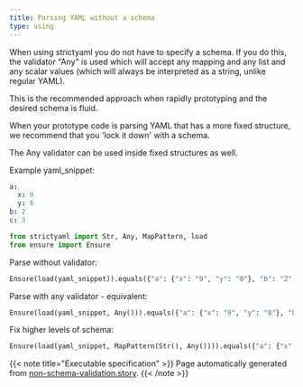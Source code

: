 ```yaml
---
title: Parsing YAML without a schema
type: using
---
```



When using strictyaml you do not have to specify a schema. If
you do this, the validator "Any" is used which will accept any
mapping and any list and any scalar values (which will always be
interpreted as a string, unlike regular YAML).

This is the recommended approach when rapidly prototyping and the
desired schema is fluid.

When your prototype code is parsing YAML that has a more fixed
structure, we recommend that you 'lock it down' with a schema.

The Any validator can be used inside fixed structures as well.


Example yaml_snippet:

```yaml
a:
  x: 9
  y: 8
b: 2
c: 3

```


```python
from strictyaml import Str, Any, MapPattern, load
from ensure import Ensure

```



Parse without validator:


```python
Ensure(load(yaml_snippet)).equals({"a": {"x": "9", "y": "8"}, "b": "2", "c": "3"})

```




Parse with any validator - equivalent:


```python
Ensure(load(yaml_snippet, Any())).equals({"a": {"x": "9", "y": "8"}, "b": "2", "c": "3"})

```




Fix higher levels of schema:


```python
Ensure(load(yaml_snippet, MapPattern(Str(), Any()))).equals({"a": {"x": "9", "y": "8"}, "b": "2", "c": "3"})

```






{{< note title="Executable specification" >}}
Page automatically generated from <a href="https://github.com/crdoconnor/strictyaml/blob/master/hitch/story/non-schema-validation.story">non-schema-validation.story</a>.
{{< /note >}}